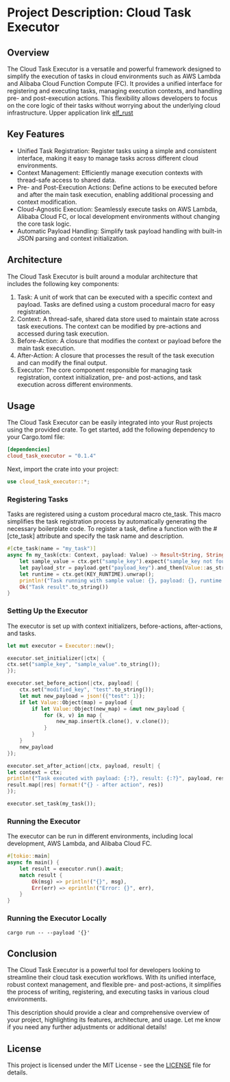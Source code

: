 # Project Description: Cloud Task Executor

## Overview
The Cloud Task Executor is a versatile and powerful framework designed to simplify the execution of tasks in cloud environments such as AWS Lambda and Alibaba Cloud Function Compute (FC). It provides a unified interface for registering and executing tasks, managing execution contexts, and handling pre- and post-execution actions. This flexibility allows developers to focus on the core logic of their tasks without worrying about the underlying cloud infrastructure.
Upper application link [elf_rust](https://github.com/aprchen/elf_rust)

## Key Features

- Unified Task Registration: Register tasks using a simple and consistent interface, making it easy to manage tasks across different cloud environments.
- Context Management: Efficiently manage execution contexts with thread-safe access to shared data.
- Pre- and Post-Execution Actions: Define actions to be executed before and after the main task execution, enabling additional processing and context modification.
- Cloud-Agnostic Execution: Seamlessly execute tasks on AWS Lambda, Alibaba Cloud FC, or local development environments without changing the core task logic.
- Automatic Payload Handling: Simplify task payload handling with built-in JSON parsing and context initialization.

## Architecture
The Cloud Task Executor is built around a modular architecture that includes the following key components:

1. Task: A unit of work that can be executed with a specific context and payload. Tasks are defined using a custom procedural macro for easy registration.
2. Context: A thread-safe, shared data store used to maintain state across task executions. The context can be modified by pre-actions and accessed during task execution.
3.	Before-Action: A closure that modifies the context or payload before the main task execution.
4.	After-Action: A closure that processes the result of the task execution and can modify the final output.
5.	Executor: The core component responsible for managing task registration, context initialization, pre- and post-actions, and task execution across different environments.

## Usage
The Cloud Task Executor can be easily integrated into your Rust projects using the provided crate. To get started, add the following dependency to your Cargo.toml file:

```toml
[dependencies]
cloud_task_executor = "0.1.4"
```

Next, import the crate into your project:
```rust
use cloud_task_executor::*;
```

### Registering Tasks

Tasks are registered using a custom procedural macro cte_task. This macro simplifies the task registration process by automatically generating the necessary boilerplate code. To register a task, define a function with the #[cte_task] attribute and specify the task name and description.

```rust
#[cte_task(name = "my_task")]
async fn my_task(ctx: Context, payload: Value) -> Result<String, String> {
    let sample_value = ctx.get("sample_key").expect("sample_key not found");
    let payload_str = payload.get("payload_key").and_then(Value::as_str).unwrap_or("default_value");
    let runtime = ctx.get(KEY_RUNTIME).unwrap();
    println!("Task running with sample value: {}, payload: {}, runtime {}", sample_value, payload_str, runtime);
    Ok("Task result".to_string())
}
```
### Setting Up the Executor
The executor is set up with context initializers, before-actions, after-actions, and tasks.
```rust
let mut executor = Executor::new();

executor.set_initializer(|ctx| {
ctx.set("sample_key", "sample_value".to_string());
});

executor.set_before_action(|ctx, payload| {
    ctx.set("modified_key", "test".to_string());
    let mut new_payload = json!({"test": 1});
    if let Value::Object(map) = payload {
        if let Value::Object(new_map) = &mut new_payload {
            for (k, v) in map {
                new_map.insert(k.clone(), v.clone());
            }
        }
    }
    new_payload
});

executor.set_after_action(|ctx, payload, result| {
let context = ctx;
println!("Task executed with payload: {:?}, result: {:?}", payload, result);
result.map(|res| format!("{} - after action", res))
});

executor.set_task(my_task());
```
### Running the Executor
The executor can be run in different environments, including local development, AWS Lambda, and Alibaba Cloud FC.
```rust
#[tokio::main]
async fn main() {
    let result = executor.run().await;
    match result {
        Ok(msg) => println!("{}", msg),
        Err(err) => eprintln!("Error: {}", err),
    }
}
```
### Running the Executor Locally
```shell
cargo run -- --payload '{}'
```

## Conclusion

The Cloud Task Executor is a powerful tool for developers looking to streamline their cloud task execution workflows. With its unified interface, robust context management, and flexible pre- and post-actions, it simplifies the process of writing, registering, and executing tasks in various cloud environments.

This description should provide a clear and comprehensive overview of your project, highlighting its features, architecture, and usage. Let me know if you need any further adjustments or additional details!

## License
This project is licensed under the MIT License - see the [LICENSE](LICENSE.txt) file for details.
